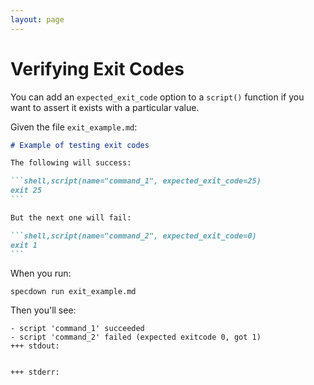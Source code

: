 ```yaml
---
layout: page
---
```

# Verifying Exit Codes

You can add an `expected_exit_code` option to a `script()` function if you want to assert it exists with a particular value.

Given the file `exit_example.md`:

```` markdown
# Example of testing exit codes

The following will success:

```shell,script(name="command_1", expected_exit_code=25)
exit 25
```

But the next one will fail:

```shell,script(name="command_2", expected_exit_code=0)
exit 1
```
````

When you run:

``` shell
specdown run exit_example.md
```

Then you'll see:

``` text
- script 'command_1' succeeded
- script 'command_2' failed (expected exitcode 0, got 1)
+++ stdout:


+++ stderr:



```


